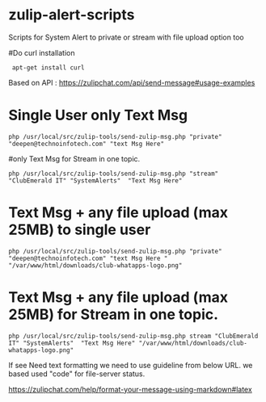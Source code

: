 # zulip-alert-scripts
Scripts for System Alert to private or stream with file upload option too


#Do curl installation
```
 apt-get install curl
```
Based on API : https://zulipchat.com/api/send-message#usage-examples

# Single User only Text Msg 
```
php /usr/local/src/zulip-tools/send-zulip-msg.php "private" "deepen@technoinfotech.com" "text Msg Here"
```
#only Text Msg for Stream in one topic.
```
php /usr/local/src/zulip-tools/send-zulip-msg.php "stream" "ClubEmerald IT" "SystemAlerts"  "Text Msg Here"
```
#  Text Msg + any file upload (max 25MB) to single user
```
php /usr/local/src/zulip-tools/send-zulip-msg.php "private" "deepen@technoinfotech.com" "text Msg Here " 
"/var/www/html/downloads/club-whatapps-logo.png"
```
#  Text Msg + any file upload (max 25MB) for Stream in one topic.
```
php /usr/local/src/zulip-tools/send-zulip-msg.php stream "ClubEmerald IT" "SystemAlerts"  "Text Msg Here" "/var/www/html/downloads/club-whatapps-logo.png"
```
If see Need text formatting we need to use guideline from below URL. we based used "code" for file-server status.

https://zulipchat.com/help/format-your-message-using-markdown#latex


